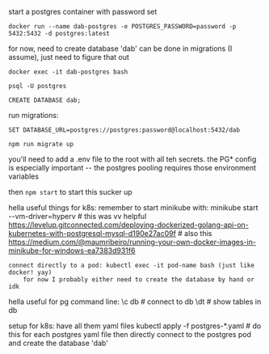 start a postgres container with password set

`docker run --name dab-postgres -e POSTGRES_PASSWORD=password -p 5432:5432 -d postgres:latest`

for now, need to create database 'dab'
can be done in migrations (I assume), just need to figure that out

`docker exec -it dab-postgres bash`

`psql -U postgres`

`CREATE DATABASE dab;`

run migrations: 

`SET DATABASE_URL=postgres://postgres:password@localhost:5432/dab`

`npm run migrate up`

you'll need to add a .env file to the root with all teh secrets.
the PG* config is especially important -- the postgres pooling requires those environment variables


then `npm start` to start this sucker up

hella useful things for k8s:
    remember to start minikube with: minikube start --vm-driver=hyperv
    # this was vv helpful https://levelup.gitconnected.com/deploying-dockerized-golang-api-on-kubernetes-with-postgresql-mysql-d190e27ac09f
    # also this https://medium.com/@maumribeiro/running-your-own-docker-images-in-minikube-for-windows-ea7383d931f6

    connect directly to a pod: kubectl exec -it pod-name bash (just like docker! yay)
        for now I probably either need to create the database by hand or idk

hella useful for pg command line:
    \c db # connect to db
    \dt # show tables in db

setup for k8s: have all them yaml files
    kubectl apply -f postgres-*.yaml # do this for each postgres yaml file
    then directly connect to the postgres pod and create the database 'dab'
